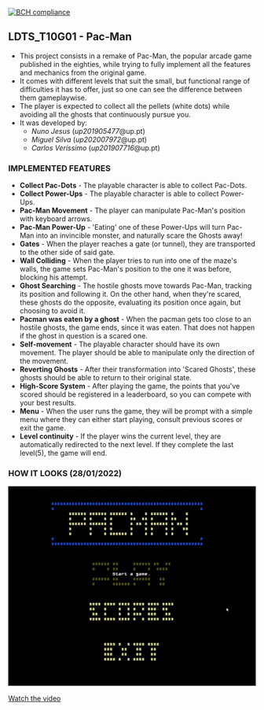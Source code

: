 [![BCH compliance](https://bettercodehub.com/edge/badge/FEUP-LDTS-2021/ldts-project-assignment-g1001?branch=main&token=13d8bc09ac293060ddc4f5e01644e6765b5c4ec6)](https://bettercodehub.com/)

## LDTS_T10G01 - Pac-Man

- This project consists in a remake of Pac-Man, the popular arcade game published in the eighties, while trying to fully implement all the features and mechanics from the original game.
- It comes with different levels that suit the small, but functional range of difficulties it has to offer, just so one can see the difference between them  gameplaywise.
- The player is expected to collect all the pellets (white dots) while avoiding all the ghosts that continuously pursue you.
- It was developed by:
  - *Nuno Jesus* (*up201905477*@up.pt)
  - *Miguel Silva* (*up202007972*@up.pt)
  - *Carlos Veríssimo* (*up201907716*@up.pt)

### IMPLEMENTED FEATURES

- **Collect Pac-Dots** - The playable character is able to collect Pac-Dots.
- **Collect Power-Ups** - The playable character is able to collect Power-Ups.
- **Pac-Man Movement** - The player can manipulate Pac-Man's position with keyboard arrows.
- **Pac-Man Power-Up** - 'Eating' one of these Power-Ups will turn Pac-Man into an invincible
  monster, and naturally scare the Ghosts away!
- **Gates** - When the player reaches a gate (or tunnel), they are transported to the other side
  of said gate.
- **Wall Colliding** - When the player tries to run into one of the maze's walls, the game sets
  Pac-Man's position to the one it was before, blocking his attempt.
- **Ghost Searching** - The hostile ghosts move towards Pac-Man, tracking its position and
  following it. On the other hand, when they're scared, these ghosts do the opposite,
  evaluating its position once again, but choosing to avoid it.
- **Pacman was eaten by a ghost** - When the pacman gets too close to an hostile ghosts, the 
game ends, since it was eaten. That does not happen if the ghost in question is a scared one.
- **Self-movement** - The playable character should have its own movement. The player should be
  able to manipulate only the direction of the movement.
- **Reverting Ghosts** - After their transformation into 'Scared Ghosts', these ghosts should be
  able to return to their original state.
- **High-Score System** - After playing the game, the points that you've scored should be
  registered in a leaderboard, so you can compete with your best results.
- **Menu** - When the user runs the game, they will be prompt with a simple menu where they can
  either start playing, consult previous scores or exit the game.
- **Level continuity** - If the player wins the current level, they are automatically redirected to the next level. 
If they complete the last level(5), the game will end. 

 
### HOW IT LOOKS (28/01/2022)

![](docs/videos/final.gif)

[Watch the video](https://youtu.be/iaSibdP7F_U)
